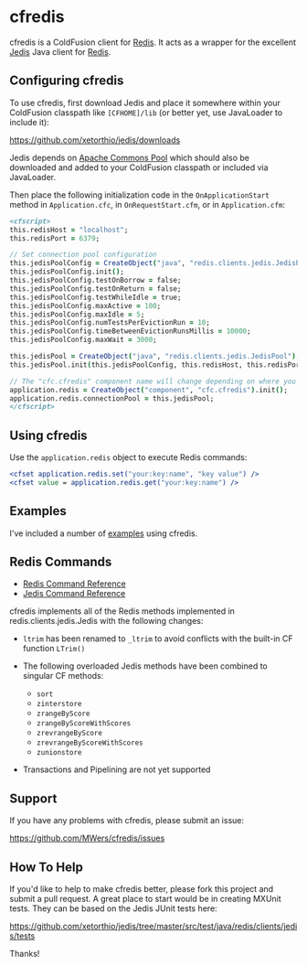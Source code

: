 # cfredis #

cfredis is a ColdFusion client for [Redis](http://redis.io/). It acts as a wrapper for the excellent [Jedis](https://github.com/xetorthio/jedis/) Java client for [Redis](http://redis.io/).

## Configuring cfredis ##

To use cfredis, first download Jedis and place it somewhere within your ColdFusion classpath like `[CFHOME]/lib` (or better yet, use JavaLoader to include it):

<https://github.com/xetorthio/jedis/downloads>

Jedis depends on [Apache Commons Pool](http://commons.apache.org/proper/commons-pool/download_pool.cgi) which should also be downloaded and added to your ColdFusion classpath or included via JavaLoader.

Then place the following initialization code in the `OnApplicationStart` method in `Application.cfc`, in `OnRequestStart.cfm`, or in `Application.cfm`:

```cfm
<cfscript>
this.redisHost = "localhost";
this.redisPort = 6379;

// Set connection pool configuration
this.jedisPoolConfig = CreateObject("java", "redis.clients.jedis.JedisPoolConfig");
this.jedisPoolConfig.init();
this.jedisPoolConfig.testOnBorrow = false;
this.jedisPoolConfig.testOnReturn = false;
this.jedisPoolConfig.testWhileIdle = true;
this.jedisPoolConfig.maxActive = 100;
this.jedisPoolConfig.maxIdle = 5;
this.jedisPoolConfig.numTestsPerEvictionRun = 10;
this.jedisPoolConfig.timeBetweenEvictionRunsMillis = 10000;
this.jedisPoolConfig.maxWait = 3000;

this.jedisPool = CreateObject("java", "redis.clients.jedis.JedisPool");
this.jedisPool.init(this.jedisPoolConfig, this.redisHost, this.redisPort);

// The "cfc.cfredis" component name will change depending on where you put cfredis
application.redis = CreateObject("component", "cfc.cfredis").init();
application.redis.connectionPool = this.jedisPool;
</cfscript>
```

## Using cfredis ##

Use the `application.redis` object to execute Redis commands:

```cfm
<cfset application.redis.set("your:key:name", "key value") />
<cfset value = application.redis.get("your:key:name") />
```

## Examples ##

I've included a number of [examples](https://github.com/MWers/cfredis/tree/master/examples) using cfredis.

## Redis Commands ##

* [Redis Command Reference](http://redis.io/commands)
* [Jedis Command Reference](http://www.ostools.net/uploads/apidocs/jedis-2.1.0/redis/clients/jedis/Commands.html)

cfredis implements all of the Redis methods implemented in redis.clients.jedis.Jedis with the following changes:

* `ltrim` has been renamed to `_ltrim` to avoid conflicts with the built-in CF function `LTrim()`

* The following overloaded Jedis methods have been combined to singular CF methods:
    * `sort`
    * `zinterstore`
    * `zrangeByScore`
    * `zrangeByScoreWithScores`
    * `zrevrangeByScore`
    * `zrevrangeByScoreWithScores`
    * `zunionstore`

* Transactions and Pipelining are not yet supported

## Support ##

If you have any problems with cfredis, please submit an issue:

<https://github.com/MWers/cfredis/issues>

## How To Help ##

If you'd like to help to make cfredis better, please fork this project and submit a pull request. A great place to start would be in creating MXUnit tests. They can be based on the Jedis JUnit tests here:

<https://github.com/xetorthio/jedis/tree/master/src/test/java/redis/clients/jedis/tests>

Thanks!
